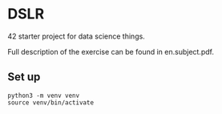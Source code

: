 # DSLR

42 starter project for data science things.

Full description of the exercise can be found in en.subject.pdf.

## Set up
```
python3 -m venv venv
source venv/bin/activate
```
